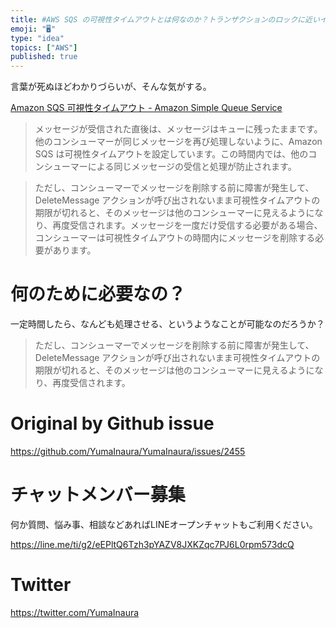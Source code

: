 ```yaml
---
title: #AWS SQS の可視性タイムアウトとは何なのか？トランザクションのロックに近いイメージなのかもしれない。
emoji: "🖥"
type: "idea"
topics: ["AWS"]
published: true
---
```


言葉が死ぬほどわかりづらいが、そんな気がする。

[Amazon SQS 可視性タイムアウト - Amazon Simple Queue Service](https://docs.aws.amazon.com/ja_jp/AWSSimpleQueueService/latest/SQSDeveloperGuide/sqs-visibility-timeout.html)

>メッセージが受信された直後は、メッセージはキューに残ったままです。他のコンシューマーが同じメッセージを再び処理しないように、Amazon SQS は可視性タイムアウトを設定しています。この時間内では、他のコンシューマーによる同じメッセージの受信と処理が防止されます。

>ただし、コンシューマーでメッセージを削除する前に障害が発生して、DeleteMessage アクションが呼び出されないまま可視性タイムアウトの期限が切れると、そのメッセージは他のコンシューマーに見えるようになり、再度受信されます。メッセージを一度だけ受信する必要がある場合、コンシューマーは可視性タイムアウトの時間内にメッセージを削除する必要があります。

# 何のために必要なの？

一定時間したら、なんども処理させる、というようなことが可能なのだろうか？

>ただし、コンシューマーでメッセージを削除する前に障害が発生して、DeleteMessage アクションが呼び出されないまま可視性タイムアウトの期限が切れると、そのメッセージは他のコンシューマーに見えるようになり、再度受信されます。

# Original by Github issue

https://github.com/YumaInaura/YumaInaura/issues/2455








<!-- Update From Qiita API -->

# チャットメンバー募集


何か質問、悩み事、相談などあればLINEオープンチャットもご利用ください。

https://line.me/ti/g2/eEPltQ6Tzh3pYAZV8JXKZqc7PJ6L0rpm573dcQ





# Twitter


https://twitter.com/YumaInaura


<!-- Update From Qiita API -->


